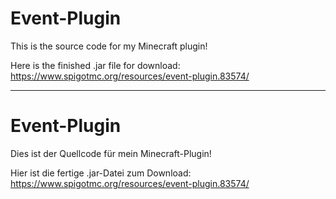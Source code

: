 # Event-Plugin
This is the source code for my Minecraft plugin!

Here is the finished .jar file for download:
https://www.spigotmc.org/resources/event-plugin.83574/

------------------------------------------------------

# Event-Plugin
Dies ist der Quellcode für mein Minecraft-Plugin!

Hier ist die fertige .jar-Datei zum Download:
https://www.spigotmc.org/resources/event-plugin.83574/
